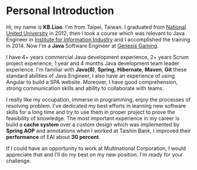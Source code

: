 # Personal Introduction
Hi, my name is **KB.Liao**. I'm from Taipei, Taiwan. I graduated from [National United University](https://goo.gl/ywA2cZ) in 2012, then I took a course which was relevant to Java Engineer in [Institute for Information Industry](https://web.iii.org.tw) and I accomplished the training in 2014. Now I'm a **Java** Software Engineer at [Genesis Gaming](http://gen-game.com).

I have 4+ years commercial Java development experience, 2+ years Scrum project experience, 1 year and 4 months Java development team leader experience. I'm familiar with **Java(8)**, **Spring**, **Hibernate**, **Maven**, **Git** these standard abilities of Java Engineer, I also have an experience of using Angular to build a SPA website. Moreover, I have good comprehension, strong communication skills and ability to collaborate with teams.  

I really like my occupation, immerse in programming, enjoy the processes of resolving problem. I've dedicated my best efforts in learning new software skills for a long time and try to use them in proper project to prove the feasibility of knowledge. The most important experience in my career is build a **cache system** over a custom design which was implemented by **Spring AOP** and annotations when I worked at Taishin Bank, I improved their **performance** of EAI about **30 percent**.  

If I could have an opportunity to work at Multinational Corporation, I would appreciate that and I'll do my best on my new position. I'm ready for your challenge.
